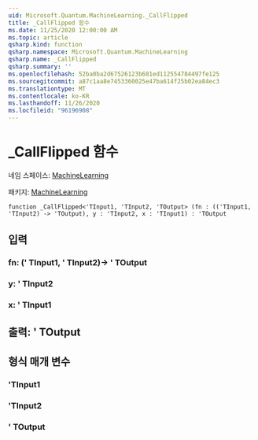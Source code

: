```yaml
---
uid: Microsoft.Quantum.MachineLearning._CallFlipped
title: _CallFlipped 함수
ms.date: 11/25/2020 12:00:00 AM
ms.topic: article
qsharp.kind: function
qsharp.namespace: Microsoft.Quantum.MachineLearning
qsharp.name: _CallFlipped
qsharp.summary: ''
ms.openlocfilehash: 52ba0ba2d67526123b681ed112554784497fe125
ms.sourcegitcommit: a87c1aa8e7453360025e47ba614f25b02ea84ec3
ms.translationtype: MT
ms.contentlocale: ko-KR
ms.lasthandoff: 11/26/2020
ms.locfileid: "96196908"
---
```

# <a name="_callflipped-function"></a>_CallFlipped 함수

네임 스페이스: [MachineLearning](xref:Microsoft.Quantum.MachineLearning)

패키지: [MachineLearning](https://nuget.org/packages/Microsoft.Quantum.MachineLearning)




```qsharp
function _CallFlipped<'TInput1, 'TInput2, 'TOutput> (fn : (('TInput1, 'TInput2) -> 'TOutput), y : 'TInput2, x : 'TInput1) : 'TOutput
```


## <a name="input"></a>입력

### <a name="fn--tinput1tinput2---toutput"></a>fn: (' TInput1, ' TInput2)-> ' TOutput




### <a name="y--tinput2"></a>y: ' TInput2




### <a name="x--tinput1"></a>x: ' TInput1





## <a name="output--toutput"></a>출력: ' TOutput



## <a name="type-parameters"></a>형식 매개 변수

### <a name="tinput1"></a>'TInput1


### <a name="tinput2"></a>'TInput2


### <a name="toutput"></a>' TOutput

